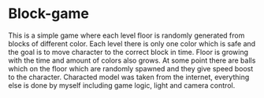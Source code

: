 # Block-game

This is a simple game where each level floor is randomly generated from blocks of different color. Each level there is only one color which is safe and the goal is to move character to the correct block in time. Floor is growing with the time and amount of colors also grows. At some point there are balls which on the floor which are randomly spawned and they give speed boost to the character. Characted model was taken from the internet, everything else is done by myself including game logic, light and camera control.
